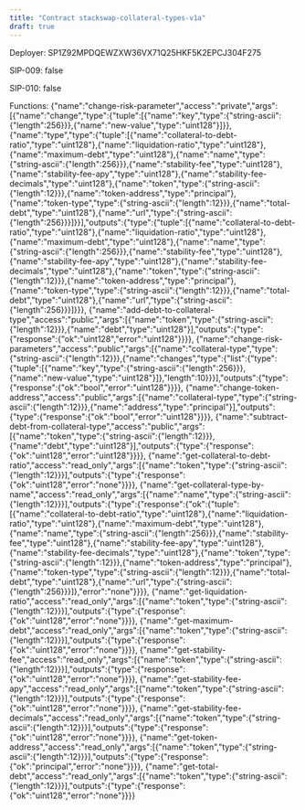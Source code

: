 ```yaml
---
title: "Contract stackswap-collateral-types-v1a"
draft: true
---
```

Deployer: SP1Z92MPDQEWZXW36VX71Q25HKF5K2EPCJ304F275

SIP-009: false

SIP-010: false

Functions:
{"name":"change-risk-parameter","access":"private","args":[{"name":"change","type":{"tuple":[{"name":"key","type":{"string-ascii":{"length":256}}},{"name":"new-value","type":"uint128"}]}},{"name":"type","type":{"tuple":[{"name":"collateral-to-debt-ratio","type":"uint128"},{"name":"liquidation-ratio","type":"uint128"},{"name":"maximum-debt","type":"uint128"},{"name":"name","type":{"string-ascii":{"length":256}}},{"name":"stability-fee","type":"uint128"},{"name":"stability-fee-apy","type":"uint128"},{"name":"stability-fee-decimals","type":"uint128"},{"name":"token","type":{"string-ascii":{"length":12}}},{"name":"token-address","type":"principal"},{"name":"token-type","type":{"string-ascii":{"length":12}}},{"name":"total-debt","type":"uint128"},{"name":"url","type":{"string-ascii":{"length":256}}}]}}],"outputs":{"type":{"tuple":[{"name":"collateral-to-debt-ratio","type":"uint128"},{"name":"liquidation-ratio","type":"uint128"},{"name":"maximum-debt","type":"uint128"},{"name":"name","type":{"string-ascii":{"length":256}}},{"name":"stability-fee","type":"uint128"},{"name":"stability-fee-apy","type":"uint128"},{"name":"stability-fee-decimals","type":"uint128"},{"name":"token","type":{"string-ascii":{"length":12}}},{"name":"token-address","type":"principal"},{"name":"token-type","type":{"string-ascii":{"length":12}}},{"name":"total-debt","type":"uint128"},{"name":"url","type":{"string-ascii":{"length":256}}}]}}}, {"name":"add-debt-to-collateral-type","access":"public","args":[{"name":"token","type":{"string-ascii":{"length":12}}},{"name":"debt","type":"uint128"}],"outputs":{"type":{"response":{"ok":"uint128","error":"uint128"}}}}, {"name":"change-risk-parameters","access":"public","args":[{"name":"collateral-type","type":{"string-ascii":{"length":12}}},{"name":"changes","type":{"list":{"type":{"tuple":[{"name":"key","type":{"string-ascii":{"length":256}}},{"name":"new-value","type":"uint128"}]},"length":10}}}],"outputs":{"type":{"response":{"ok":"bool","error":"uint128"}}}}, {"name":"change-token-address","access":"public","args":[{"name":"collateral-type","type":{"string-ascii":{"length":12}}},{"name":"address","type":"principal"}],"outputs":{"type":{"response":{"ok":"bool","error":"uint128"}}}}, {"name":"subtract-debt-from-collateral-type","access":"public","args":[{"name":"token","type":{"string-ascii":{"length":12}}},{"name":"debt","type":"uint128"}],"outputs":{"type":{"response":{"ok":"uint128","error":"uint128"}}}}, {"name":"get-collateral-to-debt-ratio","access":"read_only","args":[{"name":"token","type":{"string-ascii":{"length":12}}}],"outputs":{"type":{"response":{"ok":"uint128","error":"none"}}}}, {"name":"get-collateral-type-by-name","access":"read_only","args":[{"name":"name","type":{"string-ascii":{"length":12}}}],"outputs":{"type":{"response":{"ok":{"tuple":[{"name":"collateral-to-debt-ratio","type":"uint128"},{"name":"liquidation-ratio","type":"uint128"},{"name":"maximum-debt","type":"uint128"},{"name":"name","type":{"string-ascii":{"length":256}}},{"name":"stability-fee","type":"uint128"},{"name":"stability-fee-apy","type":"uint128"},{"name":"stability-fee-decimals","type":"uint128"},{"name":"token","type":{"string-ascii":{"length":12}}},{"name":"token-address","type":"principal"},{"name":"token-type","type":{"string-ascii":{"length":12}}},{"name":"total-debt","type":"uint128"},{"name":"url","type":{"string-ascii":{"length":256}}}]},"error":"none"}}}}, {"name":"get-liquidation-ratio","access":"read_only","args":[{"name":"token","type":{"string-ascii":{"length":12}}}],"outputs":{"type":{"response":{"ok":"uint128","error":"none"}}}}, {"name":"get-maximum-debt","access":"read_only","args":[{"name":"token","type":{"string-ascii":{"length":12}}}],"outputs":{"type":{"response":{"ok":"uint128","error":"none"}}}}, {"name":"get-stability-fee","access":"read_only","args":[{"name":"token","type":{"string-ascii":{"length":12}}}],"outputs":{"type":{"response":{"ok":"uint128","error":"none"}}}}, {"name":"get-stability-fee-apy","access":"read_only","args":[{"name":"token","type":{"string-ascii":{"length":12}}}],"outputs":{"type":{"response":{"ok":"uint128","error":"none"}}}}, {"name":"get-stability-fee-decimals","access":"read_only","args":[{"name":"token","type":{"string-ascii":{"length":12}}}],"outputs":{"type":{"response":{"ok":"uint128","error":"none"}}}}, {"name":"get-token-address","access":"read_only","args":[{"name":"token","type":{"string-ascii":{"length":12}}}],"outputs":{"type":{"response":{"ok":"principal","error":"none"}}}}, {"name":"get-total-debt","access":"read_only","args":[{"name":"token","type":{"string-ascii":{"length":12}}}],"outputs":{"type":{"response":{"ok":"uint128","error":"none"}}}}
